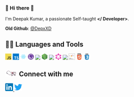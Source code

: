 ### 🦄 Hi there 👋
I'm Deepak Kumar, a passionate Self-taught **</ Developer>**.

**Old Github**: [@DepxXD](https://github.com/DepzXD)  
## 👨‍💻 Languages and Tools 

<code><img height="20" src="https://raw.githubusercontent.com/github/explore/80688e429a7d4ef2fca1e82350fe8e3517d3494d/topics/javascript/javascript.png"></code>
<code><img height="20" src="https://raw.githubusercontent.com/github/explore/80688e429a7d4ef2fca1e82350fe8e3517d3494d/topics/typescript/typescript.png"></code>
<code><img height="20" src="https://raw.githubusercontent.com/github/explore/80688e429a7d4ef2fca1e82350fe8e3517d3494d/topics/react/react.png"></code>
<code><img height="20" src="https://raw.githubusercontent.com/github/explore/e94815998e4e0713912fed477a1f346ec04c3da2/topics/gatsby/gatsby.png"></code>
<code><img height="20" src="https://cdn.worldvectorlogo.com/logos/nextjs-3.svg"></code>
<code><img height="20" src="https://raw.githubusercontent.com/github/explore/80688e429a7d4ef2fca1e82350fe8e3517d3494d/topics/nodejs/nodejs.png"></code>
<code><img height="30" src="https://devicons.github.io/devicon/devicon.git/icons/mongodb/mongodb-original-wordmark.svg"></code>
<code><img height="20" src="https://raw.githubusercontent.com/github/explore/5c058a388828bb5fde0bcafd4bc867b5bb3f26f3/topics/graphql/graphql.png"></code>
<code><img height="20" src="https://devicons.github.io/devicon/devicon.git/icons/webpack/webpack-original.svg"></code>
<code><img height="20" src="https://raw.githubusercontent.com/github/explore/80688e429a7d4ef2fca1e82350fe8e3517d3494d/topics/styled-components/styled-components.png"></code>
<code><img height="20" src="https://raw.githubusercontent.com/github/explore/80688e429a7d4ef2fca1e82350fe8e3517d3494d/topics/html/html.png"></code>
<code><img height="20" src="https://raw.githubusercontent.com/github/explore/80688e429a7d4ef2fca1e82350fe8e3517d3494d/topics/css/css.png"></code>

## <img height="20" src="https://raw.githubusercontent.com/DepzXD/DepzXD/master/assets/kyubey.gif"> Connect with me
<a href="https://www.linkedin.com/in/itsdevdeepak/">
  <img height="25" src="https://raw.githubusercontent.com/DepzXD/DepzXD/master/assets/linkedin.svg">
</a>
<!-- <a href="">
  <img height="25" src="./assets/discord.svg">
</a> -->

<a href="credentialID">
  <img height="25" src="https://raw.githubusercontent.com/DepzXD/DepzXD/master/assets/twitter.svg">
</a>
